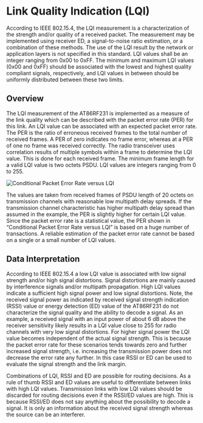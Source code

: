 # Link Quality Indication (LQI)

According to IEEE 802.15.4, the LQI measurement is a characterization of the strength and/or quality of a received packet. The measurement may be implemented using receiver ED, a signal-to-noise ratio estimation, or a combination of these methods. The use of the LQI result by the network or application layers is not specified in this standard. LQI values shall be an integer ranging from 0x00 to 0xFF. The minimum and maximum LQI values (0x00 and 0xFF) should be associated with the lowest and highest quality compliant signals, respectively, and LQI values in between should be uniformly distributed between these two limits.

## Overview

The LQI measurement of the AT86RF231 is implemented as a measure of the link quality which can be described with the packet error rate (PER) for this link. An LQI value can be associated with an expected packet error rate. The PER is the ratio of erroneous received frames to the total number of received frames. A PER of zero indicates no frame error, whereas at a PER of one no frame was received correctly. The radio transceiver uses correlation results of multiple symbols within a frame to determine the LQI value. This is done for each received frame. The minimum frame length for a valid LQI value is two octets PSDU. LQI values are integers ranging from 0 to 255.



![Conditional Packet Error Rate versus LQI](C:\Users\569hm\code\CatFly-Tutorial\附件\image-20191222171430569.png)

The values are taken from received frames of PSDU length of 20 octets on transmission channels with reasonable low multipath delay spreads. If the transmission channel characteristic has higher multipath delay spread than assumed in the example, the PER is slightly higher for certain LQI value. Since the packet error rate is a statistical value, the PER shown in “Conditional Packet Error Rate versus LQI”  is based on a huge number of transactions. A reliable estimation of the packet error rate cannot be based on a single or a small number of LQI values.

## Data Interpretation

According to IEEE 802.15.4 a low LQI value is associated with low signal strength and/or high signal distortions. Signal distortions are mainly caused by interference signals and/or multipath propagation. High LQI values indicate a sufficient high signal power and low signal distortions. Note, the received signal power as indicated by received signal strength indication (RSSI) value or energy detection (ED) value of the AT86RF231 do not characterize the signal quality and the ability to decode a signal. As an example, a received signal with an input power of about 6 dB above the receiver sensitivity likely results in a LQI value close to 255 for radio channels with very low signal distortions. For higher signal power the LQI value becomes independent of the actual signal strength. This is because the packet error rate for these scenarios tends towards zero and further increased signal strength, i.e. increasing the transmission power does not decrease the error rate any further. In this case RSSI or ED can be used to evaluate the signal strength and the link margin.

Combinations of LQI, RSSI and ED are possible for routing decisions. As a rule of thumb RSSI and ED values are useful to differentiate between links with high LQI values. Transmission links with low LQI values should be discarded for routing decisions even if the RSSI/ED values are high. This is because RSSI/ED does not say anything about the possibility to decode a signal. It is only an information about the received signal strength whereas the source can be an interferer.